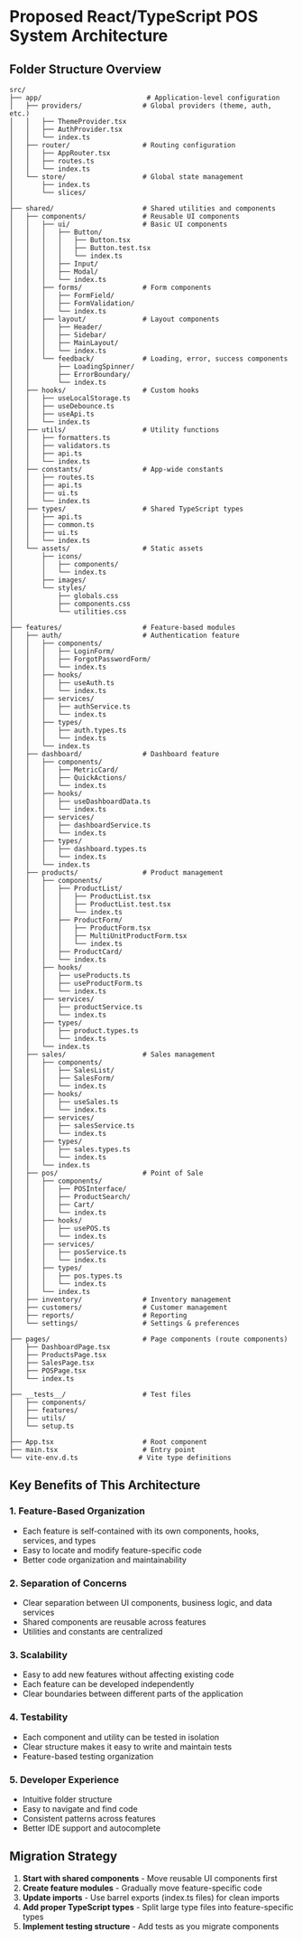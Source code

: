# Proposed React/TypeScript POS System Architecture

## Folder Structure Overview

```
src/
├── app/                          # Application-level configuration
│   ├── providers/               # Global providers (theme, auth, etc.)
│   │   ├── ThemeProvider.tsx
│   │   ├── AuthProvider.tsx
│   │   └── index.ts
│   ├── router/                  # Routing configuration
│   │   ├── AppRouter.tsx
│   │   ├── routes.ts
│   │   └── index.ts
│   └── store/                   # Global state management
│       ├── index.ts
│       └── slices/
│
├── shared/                      # Shared utilities and components
│   ├── components/              # Reusable UI components
│   │   ├── ui/                  # Basic UI components
│   │   │   ├── Button/
│   │   │   │   ├── Button.tsx
│   │   │   │   ├── Button.test.tsx
│   │   │   │   └── index.ts
│   │   │   ├── Input/
│   │   │   ├── Modal/
│   │   │   └── index.ts
│   │   ├── forms/               # Form components
│   │   │   ├── FormField/
│   │   │   ├── FormValidation/
│   │   │   └── index.ts
│   │   ├── layout/              # Layout components
│   │   │   ├── Header/
│   │   │   ├── Sidebar/
│   │   │   ├── MainLayout/
│   │   │   └── index.ts
│   │   └── feedback/            # Loading, error, success components
│   │       ├── LoadingSpinner/
│   │       ├── ErrorBoundary/
│   │       └── index.ts
│   ├── hooks/                   # Custom hooks
│   │   ├── useLocalStorage.ts
│   │   ├── useDebounce.ts
│   │   ├── useApi.ts
│   │   └── index.ts
│   ├── utils/                   # Utility functions
│   │   ├── formatters.ts
│   │   ├── validators.ts
│   │   ├── api.ts
│   │   └── index.ts
│   ├── constants/               # App-wide constants
│   │   ├── routes.ts
│   │   ├── api.ts
│   │   ├── ui.ts
│   │   └── index.ts
│   ├── types/                   # Shared TypeScript types
│   │   ├── api.ts
│   │   ├── common.ts
│   │   ├── ui.ts
│   │   └── index.ts
│   └── assets/                  # Static assets
│       ├── icons/
│       │   ├── components/
│       │   └── index.ts
│       ├── images/
│       └── styles/
│           ├── globals.css
│           ├── components.css
│           └── utilities.css
│
├── features/                    # Feature-based modules
│   ├── auth/                    # Authentication feature
│   │   ├── components/
│   │   │   ├── LoginForm/
│   │   │   ├── ForgotPasswordForm/
│   │   │   └── index.ts
│   │   ├── hooks/
│   │   │   ├── useAuth.ts
│   │   │   └── index.ts
│   │   ├── services/
│   │   │   ├── authService.ts
│   │   │   └── index.ts
│   │   ├── types/
│   │   │   ├── auth.types.ts
│   │   │   └── index.ts
│   │   └── index.ts
│   ├── dashboard/               # Dashboard feature
│   │   ├── components/
│   │   │   ├── MetricCard/
│   │   │   ├── QuickActions/
│   │   │   └── index.ts
│   │   ├── hooks/
│   │   │   ├── useDashboardData.ts
│   │   │   └── index.ts
│   │   ├── services/
│   │   │   ├── dashboardService.ts
│   │   │   └── index.ts
│   │   ├── types/
│   │   │   ├── dashboard.types.ts
│   │   │   └── index.ts
│   │   └── index.ts
│   ├── products/                # Product management
│   │   ├── components/
│   │   │   ├── ProductList/
│   │   │   │   ├── ProductList.tsx
│   │   │   │   ├── ProductList.test.tsx
│   │   │   │   └── index.ts
│   │   │   ├── ProductForm/
│   │   │   │   ├── ProductForm.tsx
│   │   │   │   ├── MultiUnitProductForm.tsx
│   │   │   │   └── index.ts
│   │   │   ├── ProductCard/
│   │   │   └── index.ts
│   │   ├── hooks/
│   │   │   ├── useProducts.ts
│   │   │   ├── useProductForm.ts
│   │   │   └── index.ts
│   │   ├── services/
│   │   │   ├── productService.ts
│   │   │   └── index.ts
│   │   ├── types/
│   │   │   ├── product.types.ts
│   │   │   └── index.ts
│   │   └── index.ts
│   ├── sales/                   # Sales management
│   │   ├── components/
│   │   │   ├── SalesList/
│   │   │   ├── SalesForm/
│   │   │   └── index.ts
│   │   ├── hooks/
│   │   │   ├── useSales.ts
│   │   │   └── index.ts
│   │   ├── services/
│   │   │   ├── salesService.ts
│   │   │   └── index.ts
│   │   ├── types/
│   │   │   ├── sales.types.ts
│   │   │   └── index.ts
│   │   └── index.ts
│   ├── pos/                     # Point of Sale
│   │   ├── components/
│   │   │   ├── POSInterface/
│   │   │   ├── ProductSearch/
│   │   │   ├── Cart/
│   │   │   └── index.ts
│   │   ├── hooks/
│   │   │   ├── usePOS.ts
│   │   │   └── index.ts
│   │   ├── services/
│   │   │   ├── posService.ts
│   │   │   └── index.ts
│   │   ├── types/
│   │   │   ├── pos.types.ts
│   │   │   └── index.ts
│   │   └── index.ts
│   ├── inventory/               # Inventory management
│   ├── customers/               # Customer management
│   ├── reports/                 # Reporting
│   └── settings/                # Settings & preferences
│
├── pages/                       # Page components (route components)
│   ├── DashboardPage.tsx
│   ├── ProductsPage.tsx
│   ├── SalesPage.tsx
│   ├── POSPage.tsx
│   └── index.ts
│
├── __tests__/                   # Test files
│   ├── components/
│   ├── features/
│   ├── utils/
│   └── setup.ts
│
├── App.tsx                      # Root component
├── main.tsx                     # Entry point
└── vite-env.d.ts               # Vite type definitions
```

## Key Benefits of This Architecture

### 1. **Feature-Based Organization**
- Each feature is self-contained with its own components, hooks, services, and types
- Easy to locate and modify feature-specific code
- Better code organization and maintainability

### 2. **Separation of Concerns**
- Clear separation between UI components, business logic, and data services
- Shared components are reusable across features
- Utilities and constants are centralized

### 3. **Scalability**
- Easy to add new features without affecting existing code
- Each feature can be developed independently
- Clear boundaries between different parts of the application

### 4. **Testability**
- Each component and utility can be tested in isolation
- Clear structure makes it easy to write and maintain tests
- Feature-based testing organization

### 5. **Developer Experience**
- Intuitive folder structure
- Easy to navigate and find code
- Consistent patterns across features
- Better IDE support and autocomplete

## Migration Strategy

1. **Start with shared components** - Move reusable UI components first
2. **Create feature modules** - Gradually move feature-specific code
3. **Update imports** - Use barrel exports (index.ts files) for clean imports
4. **Add proper TypeScript types** - Split large type files into feature-specific types
5. **Implement testing structure** - Add tests as you migrate components
